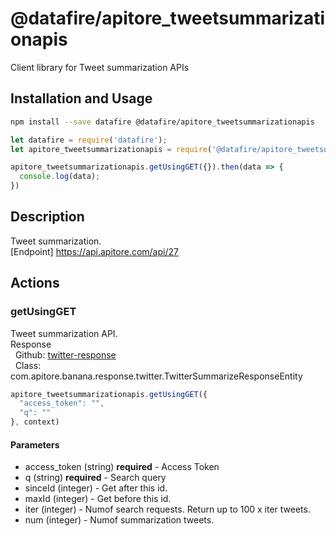 # @datafire/apitore_tweetsummarizationapis

Client library for Tweet summarization APIs

## Installation and Usage
```bash
npm install --save datafire @datafire/apitore_tweetsummarizationapis
```

```js
let datafire = require('datafire');
let apitore_tweetsummarizationapis = require('@datafire/apitore_tweetsummarizationapis').create();

apitore_tweetsummarizationapis.getUsingGET({}).then(data => {
  console.log(data);
})
```

## Description
Tweet summarization.<BR />[Endpoint] https://api.apitore.com/api/27

## Actions
### getUsingGET
Tweet summarization API.<BR />Response<BR />&nbsp; Github: <a href="https://github.com/keigohtr/apitore-response-parent/tree/master/twitter-response">twitter-response</a><BR />&nbsp; Class: com.apitore.banana.response.twitter.TwitterSummarizeResponseEntity<BR />


```js
apitore_tweetsummarizationapis.getUsingGET({
  "access_token": "",
  "q": ""
}, context)
```

#### Parameters
* access_token (string) **required** - Access Token
* q (string) **required** - Search query
* sinceId (integer) - Get after this id.
* maxId (integer) - Get before this id.
* iter (integer) - Numof search requests. Return up to 100 x iter tweets.
* num (integer) - Numof summarization tweets.

